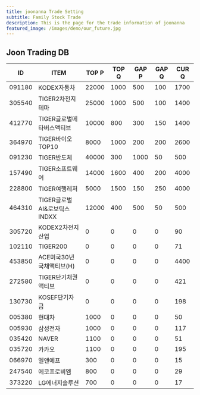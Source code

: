 ```yaml
---
title: joonanna Trade Setting
subtitle: Family Stock Trade
description: This is the page for the trade information of joonanna
featured_image: /images/demo/our_future.jpg
---
```


## Joon Trading DB

|ID|ITEM |TOP P|TOP Q|GAP P|GAP Q|CUR Q|
|--|-----|--|--|--|--|--|
|091180|KODEX자동차|22000|1000|500|100|1700|
|305540|TIGER2차전지테마|25000|1000|500|100|1400|
|412770|TIGER글로벌메타버스액티브|10000|800|300|150|1400| 
|364970|TIGER바이오TOP10|8000|1000|200|200|2600|
|091230|TIGER반도체|40000|300|1000|50|500|
|157490|TIGER소프트웨어|14000|1600|400|200|4000|
|228800|TIGER여행레저|5000|1500|150|250|4000|
|464310|TIGER글로벌AI&로보틱스INDXX|12000|400|500|50|500|
|305720|KODEX2차전지산업|0|0|0|0|90|
|102110|TIGER200|0|0|0|0|71|
|453850|ACE미국30년국채액티브(H)|0|0|0|0|4400|
|272580|TIGER단기채권액티브|0|0|0|0|421|
|130730|KOSEF단기자금|0|0|0|0|198|
|005380|현대차|1000|0|0|0|50|
|005930|삼성전자|1000|0|0|0|117|
|035420|NAVER|1100|0|0|0|51|
|035720|카카오|1100|0|0|0|195|
|066970|엘앤에프|300|0|0|0|15|
|247540|에코프로비엠|800|0|0|0|29|
|373220|LG에너지솔루션|700|0|0|0|17|
